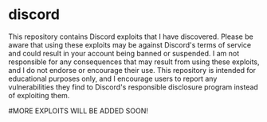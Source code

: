 # discord
This repository contains Discord exploits that I have discovered. Please be aware that using these exploits may be against Discord's terms of service and could result in your account being banned or suspended. I am not responsible for any consequences that may result from using these exploits, and I do not endorse or encourage their use. This repository is intended for educational purposes only, and I encourage users to report any vulnerabilities they find to Discord's responsible disclosure program instead of exploiting them.

#MORE EXPLOITS WILL BE ADDED SOON!
